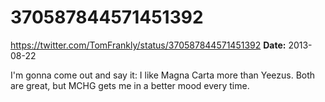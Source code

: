 # 370587844571451392
https://twitter.com/TomFrankly/status/370587844571451392
**Date:** 2013-08-22

I'm gonna come out and say it: I like Magna Carta more than Yeezus. Both are great, but MCHG gets me in a better mood every time.
